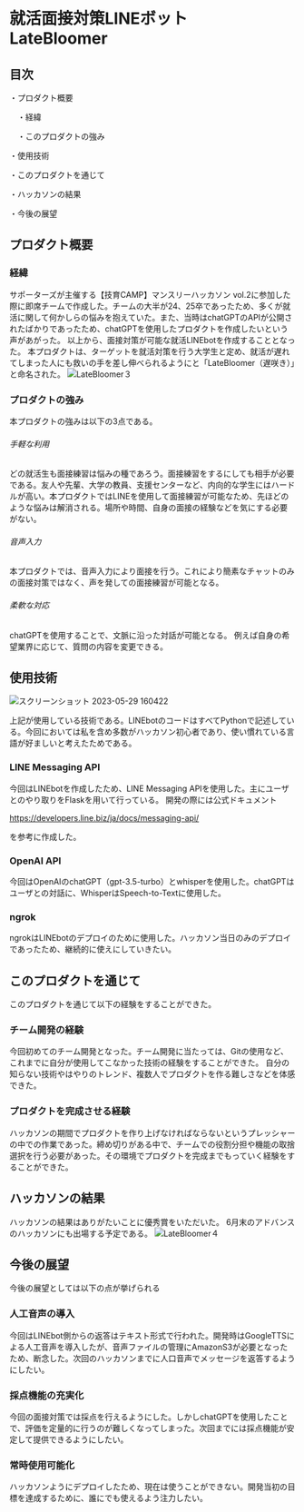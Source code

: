 # 就活面接対策LINEボット　LateBloomer

## 目次
・プロダクト概要

　・経緯
 
  　・このプロダクトの強み

・使用技術

・このプロダクトを通じて

・ハッカソンの結果

・今後の展望

## プロダクト概要
### 経緯
サポーターズが主催する【技育CAMP】マンスリーハッカソン vol.2に参加した際に即席チームで作成した。チームの大半が24、25卒であったため、多くが就活に関して何かしらの悩みを抱えていた。また、当時はchatGPTのAPIが公開されたばかりであったため、chatGPTを使用したプロダクトを作成したいという声があがった。
以上から、面接対策が可能な就活LINEbotを作成することとなった。
本プロダクトは、ターゲットを就活対策を行う大学生と定め、就活が遅れてしまった人にも救いの手を差し伸べられるようにと「LateBloomer（遅咲き）」と命名された。
![LateBloomer３](https://github.com/RikuMaeda/LateBloomer/assets/115796549/3b373180-f97a-4dcc-becb-97f47375f082)
### プロダクトの強み
本プロダクトの強みは以下の3点である。
###### 手軽な利用
どの就活生も面接練習は悩みの種であろう。面接練習をするにしても相手が必要である。友人や先輩、大学の教員、支援センターなど、内向的な学生にはハードルが高い。本プロダクトではLINEを使用して面接練習が可能なため、先ほどのような悩みは解消される。場所や時間、自身の面接の経験などを気にする必要がない。
###### 音声入力
本プロダクトでは、音声入力により面接を行う。これにより簡素なチャットのみの面接対策ではなく、声を発しての面接練習が可能となる。
###### 柔軟な対応
chatGPTを使用することで、文脈に沿った対話が可能となる。
例えば自身の希望業界に応じて、質問の内容を変更できる。

## 使用技術
![スクリーンショット 2023-05-29 160422](https://github.com/RikuMaeda/LateBloomer/assets/115796549/ad8a4aed-e152-4aa0-98e9-17537a5ae691)

上記が使用している技術である。LINEbotのコードはすべてPythonで記述している。今回においては私を含め多数がハッカソン初心者であり、使い慣れている言語が好ましいと考えたためである。
### LINE Messaging API
今回はLINEbotを作成したため、LINE Messaging APIを使用した。主にユーザとのやり取りをFlaskを用いて行っている。
開発の際には公式ドキュメント

https://developers.line.biz/ja/docs/messaging-api/

を参考に作成した。

### OpenAI API
今回はOpenAIのchatGPT（gpt-3.5-turbo）とwhisperを使用した。chatGPTはユーザとの対話に、WhisperはSpeech-to-Textに使用した。

### ngrok
ngrokはLINEbotのデプロイのために使用した。ハッカソン当日のみのデプロイであったため、継続的に使えにしていきたい。

## このプロダクトを通じて
このプロダクトを通じて以下の経験をすることができた。
### チーム開発の経験
今回初めてのチーム開発となった。チーム開発に当たっては、Gitの使用など、これまでに自分が使用してこなかった技術の経験をすることができた。
自分の知らない技術やはやりのトレンド、複数人でプロダクトを作る難しさなどを体感できた。
### プロダクトを完成させる経験
ハッカソンの期間でプロダクトを作り上げなければならないというプレッシャーの中での作業であった。締め切りがある中で、チームでの役割分担や機能の取捨選択を行う必要があった。その環境でプロダクトを完成までもっていく経験をすることができた。

## ハッカソンの結果
ハッカソンの結果はありがたいことに優秀賞をいただいた。
6月末のアドバンスのハッカソンにも出場する予定である。
![LateBloomer４](https://github.com/RikuMaeda/LateBloomer/assets/115796549/a05ae670-b556-4b81-a500-00a4137e84fb)

## 今後の展望
今後の展望としては以下の点が挙げられる
### 人工音声の導入
今回はLINEbot側からの返答はテキスト形式で行われた。開発時はGoogleTTSによる人工音声を導入したが、音声ファイルの管理にAmazonS3が必要となったため、断念した。次回のハッカソンまでに人口音声でメッセージを返答するようにしたい。
### 採点機能の充実化
今回の面接対策では採点を行えるようにした。しかしchatGPTを使用したことで、評価を定量的に行うのが難しくなってしまった。次回までには採点機能が安定して提供できるようにしたい。
### 常時使用可能化
ハッカソンようにデプロイしたため、現在は使うことができない。開発当初の目標を達成するために、誰にでも使えるよう注力したい。
